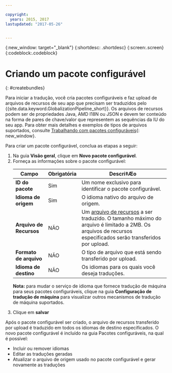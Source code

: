 ```yaml
---

copyright:
  years: 2015, 2017
lastupdated: "2017-05-26"


---
```


{:new_window: target="_blank"}
{:shortdesc: .shortdesc}
{:screen:.screen}
{:codeblock:.codeblock}

# Criando um pacote configurável
{: #createbundles}

Para iniciar a tradução, você cria pacotes configuráveis e faz upload de arquivos de recursos de seu app que precisam ser traduzidos pelo {{site.data.keyword.GlobalizationPipeline_short}}. Os arquivos de recursos podem ser de propriedades Java, AMD I18N ou JSON e
devem ter conteúdo na forma de pares de chave/valor que representem as sequências da IU
do seu app.  Para obter mais detalhes e exemplos de tipos de arquivos suportados, consulte
[Trabalhando com pacotes configuráveis](/docs/services/GlobalizationPipeline/bundles.html){: new_window}.

Para criar um pacote configurável, conclua as etapas a seguir:

<ol>
<li>Na guia <strong>Visão geral</strong>, clique em <strong>Novo pacote configurável</strong>.</li>

<li>Forneça as informações sobre o pacote configurável:
<table>
<thead>
<tr>
<th>Campo</th>
<th>Obrigatória</th>
<th>Descri‡Æo</th>
</tr>
</thead>
<tbody>
<tr>
<td><strong>ID do pacote
</strong></td>
<td>Sim</td>
<td>Um nome exclusivo para identificar o pacote configurável.</td>
</tr>
<tr>
<td><strong>Idioma de origem
</strong></td>
<td>Sim</td>
<td>O idioma nativo do arquivo de origem.</td>
</tr>
<tr>
<td><strong>Arquivo de Recursos</strong></td>
<td>NÃO</td>
<td>Um <a href=https://new-console.stage1.ng.bluemix.net/docs/services/GlobalizationPipeline/bundles.html>arquivo de recursos</a> a ser traduzido. O tamanho máximo do arquivo é limitado a 2MB. Os arquivos de recursos especificados serão transferidos por upload.</td>
</tr>
<tr>
<td><strong>Formato de arquivo </strong></td>
<td>NÃO</td>
<td>O tipo de arquivo que está sendo transferido por upload.</td>
</tr>
<tr>
<td><strong>Idioma de destino</strong></td>
<td>NÃO</td>
<td>Os idiomas para os quais você deseja traduções.</td>
</tr>
</tbody>
</table>

<p><strong>Nota:</strong> para mudar o serviço de idioma que fornece tradução de máquina para seus pacotes configuráveis, clique na guia <strong>Configuração de tradução de máquina</strong> para visualizar outros mecanismos de tradução de máquina suportados.</p></li>

<li>Clique em <strong>salvar</strong></li></ol>


Após o pacote configurável ser criado, o arquivo de recursos transferido por
upload é traduzido em todos os idiomas de destino especificados. O novo pacote
configurável é incluído na guia Pacotes configuráveis, na qual é possível:

* Incluir ou remover idiomas
* Editar as traduções geradas
* Atualizar o arquivo de origem usado no pacote configurável e gerar novamente as traduções

